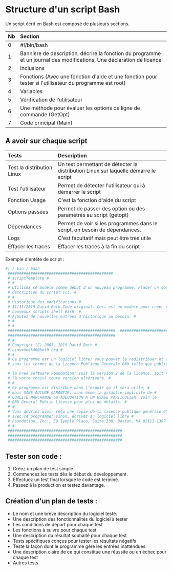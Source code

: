 # Structure d'un script Bash

Un script écrit en Bash est composé de plusieurs sections.

| Nb | Section |
|:--|:--|
| 0 | #!/bin/bash |
| 1 | Bannière de description, décrire la fonction du programme et un journal des modifications, Une déclaration de licence |
| 2 | Inclusions |
| 3 | Fonctions (Avec une fonction d'aide et une fonction pour tester si l'utilisateur du programme est root)|
| 4 | Variables |
| 5 | Vérification de l’utilisateur |
| 6 | Une méthode pour évaluer les options de ligne de commande (GetOpt) |
| 7 | Code principal (Main) |


## A avoir sur chaque script

| Tests | Description |
|:--|:--|
| Test la distribution Linux | Un test permettant de détecter la distribution Linux sur laquelle démarre le script |
| Test l'utilisateur | Permet de détecter l'utilisateur qui à démarrer le script |
| Fonction Usage | C'est la fonction d'aide du script |
| Options passées | Permet de passer des option ou des paramétrés au script (getopt) |
| Dépendances | Permet de voir si les programmes dans le script, on besoin de dépendances. |
| Logs | C'est facultatif mais peut être très utile|
| Effacer les traces | Effacer les traces à la fin du script |

Exemple d'entête de script :

```Bash
#! / bin / bash
 ##############################################   
 # scriptTemplate #
 # #
 # Utilisez ce modèle comme début d'un nouveau programme. Placer un court #
 # description du script ici. #
 # #
 # Historique des modifications #
 # 11/11/2019 David Both Code original. Ceci est un modèle pour créer #
 # nouveaux scripts shell Bash. #
 # Ajoutez de nouvelles entrées d'historique au besoin. #
 # #
 # #
 ###############################################  ###############################################  
 ###############################################   
 # #
 # Copyright (C) 2007, 2019 David Both #
 # LinuxGeek46@both.org #
 # #
 # Ce programme est un logiciel libre; vous pouvez le redistribuer et / ou modifier #
 # sous les termes de la Licence Publique Générale GNU telle que publiée par #

 # la Free Software Foundation; soit la version 2 de la licence, soit #
 # (à votre choix) toute version ultérieure. #
 # #
 # Ce programme est distribué dans l'espoir qu'il sera utile, #
 # mais SANS AUCUNE GARANTIE; sans même la garantie implicite de #
 # QUALITÉ MARCHANDE ou ADÉQUATION À UN USAGE PARTICULIER. Voir le               #
 # GNU General Public License pour plus de détails. #
 # #
 # Vous devriez avoir reçu une copie de la licence publique générale GNU #
 # avec ce programme; sinon, écrivez au logiciel libre #
 # Foundation, Inc., 59 Temple Place, Suite 330, Boston, MA 02111-1307 États-Unis #
 # #
 ################################################## 
 ################################################## 
 ################################################## 
```

## Tester son code :

1. Créez un plan de test simple.
2. Commencez les tests dès le début du développement.
3. Effectuez un test final lorsque le code est terminé.
4. Passez à la production et testez davantage.

## Création d'un plan de tests :

* Le nom et une brève description du logiciel testé.
* Une description des fonctionnalités du logiciel à tester
* Les conditions de départ pour chaque test
* Les fonctions à suivre pour chaque test
* Une description du résultat souhaité pour chaque test
* Tests spécifiques conçus pour tester les résultats négatifs
* Teste la façon dont le programme gère les entrées inattendues
* Une description claire de ce qui constitue une réussite ou un échec pour chaque test
* Autres tests
